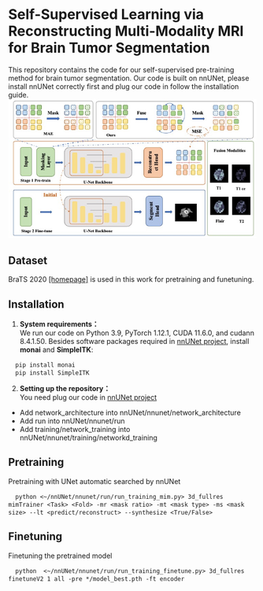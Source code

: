 # Self-Supervised Learning via Reconstructing Multi-Modality MRI for Brain Tumor Segmentation
This repository contains the code for our self-supervised pre-training method for brain tumor segmentation. Our code is built on nnUNet, please install nnUNet correctly first and plug our code in follow the installation guide.
![image](./overview.jpg)

## Dataset
BraTS 2020 [[homepage]](https://www.med.upenn.edu/cbica/brats2020/data.html) is used in this work for pretraining and funetuning. 

## Installation
1. **System requirements：**  
We run our code on Python 3.9, PyTorch 1.12.1, CUDA 11.6.0, and cudann 8.4.1.50. Besides software packages required in [nnUNet project](https://github.com/MIC-DKFZ/nnUNet), install **monai** and **SimpleITK**:
```
  pip install monai
  pip install SimpleITK
```
2. **Setting up the repository：**  
You need plug our code in [nnUNet project](https://github.com/MIC-DKFZ/nnUNet) 
+ Add network_architecture into nnUNet/nnunet/network_architecture
+ Add run into  nnUNet/nnunet/run
+ Add training/network_training into nnUNet/nnunet/training/networkd_training

## Pretraining
Pretraining with UNet automatic searched by nnUNet
```
  python <~/nnUNet/nnunet/run/run_training_mim.py> 3d_fullres mimTrainer <Task> <Fold> -mr <mask ratio> -mt <mask type> -ms <mask size> --lt <predict/reconstruct> --synthesize <True/False>
```

## Finetuning
Finetuning the pretrained model
```
  python  <~/nnUNet/nnunet/run/run_training_finetune.py> 3d_fullres finetuneV2 1 all -pre */model_best.pth -ft encoder
```
